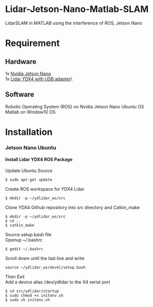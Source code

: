 # Lidar-Jetson-Nano-Matlab-SLAM
LidarSLAM in MATLAB using the interference of ROS, Jetson Nano
# Requirement
## Hardware
1x [Nvidia Jetson Nano](https://developer.nvidia.com/sites/default/files/akamai/embedded/images/jetsonNano/JetsonNano-DevKit_Front-Top_Right_trimmed.jpg)\
1x [Lidar YDX4 with USB adapter](https://www.robotshop.com/media/catalog/product/cache/image/1350x/9df78eab33525d08d6e5fb8d27136e95/y/d/ydlidar-x4-360-laser-scanner-2_3.jpg)\
## Software
Robotic Operating System (ROS) on Nvidia Jetson Nano Ubuntu OS\
Matlab on Window10 OS
# Installation
### Jetson Nano Ubuntu
#### Install Lidar YDX4 ROS Package
Update Ubuntu Source
```
$ sudo apt-get update
```
Create ROS workspace for YDX4 Lidar
```
$ mkdir -p ~/ydlidar_ws/src
```
Clone YDX4 Github repository into src directory and Catkin_make
```
$ mkdir -p ~/ydlidar_ws/src
$ cd ..
$ catkin_make
```
Source setup.bash file\
Openup ~/.bashrc
```
$ gedit ~/.bashrc
```
Scroll down until the last line and write
```
source ~/ydlidar_ws/devel/setup.bash
```
Then Exit\
Add a device alias /dev/ydlidar to the X4 serial port
```
$ cd src/ydlidar/startup
$ sudo chmod +x initenv.sh
$ sudo sh initenv.sh
```
